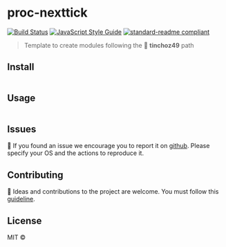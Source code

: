 # proc-nexttick

[![Build Status](https://travis-ci.com/tinchoz49/proc-nexttick.svg?branch=master)](https://travis-ci.com/tinchoz49/proc-nexttick)
[![JavaScript Style Guide](https://img.shields.io/badge/code_style-standard-brightgreen.svg)](https://standardjs.com)
[![standard-readme compliant](https://img.shields.io/badge/readme%20style-standard-brightgreen.svg?style=flat-square)](https://github.com/RichardLitt/standard-readme)

> Template to create modules following the :snail: **tinchoz49** path

## <a name="install"></a> Install

```
```

## <a name="usage"></a> Usage

```
```

## <a name="issues"></a> Issues

:bug: If you found an issue we encourage you to report it on [github](https://github.com/tinchoz49/proc-nexttick/issues). Please specify your OS and the actions to reproduce it.

## <a name="contribute"></a> Contributing

:busts_in_silhouette: Ideas and contributions to the project are welcome. You must follow this [guideline](https://github.com/tinchoz49/proc-nexttick/blob/master/CONTRIBUTING.md).

## License

MIT ©
